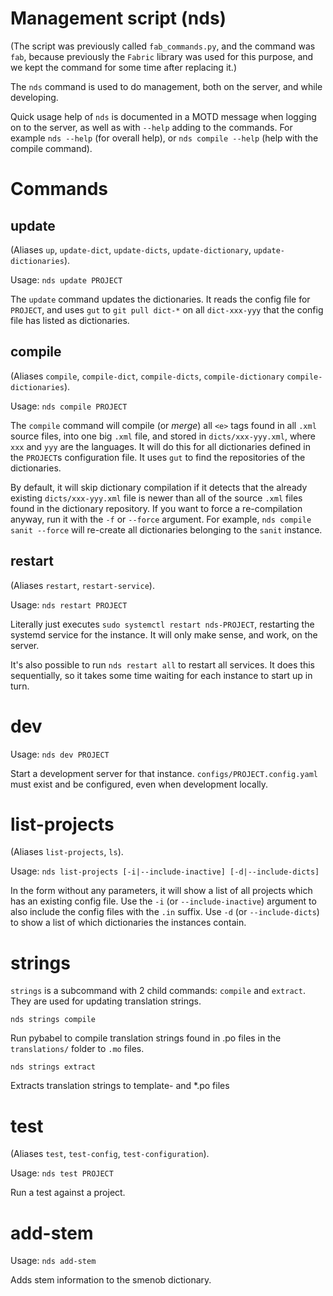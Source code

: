 # Management script (nds)

(The script was previously called `fab_commands.py`, and the command was `fab`, because previously the `Fabric` library was used for this purpose, and we kept the command for some time after replacing it.)

The `nds` command is used to do management, both on the server, and while developing.

Quick usage help of `nds` is documented in a MOTD message when logging on to the server, as well as with `--help` adding to the commands. For example `nds --help` (for overall help), or `nds compile --help` (help with the compile command).


# Commands

## update

(Aliases `up`, `update-dict`, `update-dicts`, `update-dictionary`, `update-dictionaries`).

Usage: `nds update PROJECT`

The `update` command updates the dictionaries. It reads the config file for `PROJECT`, and uses `gut` to `git pull dict-*` on all `dict-xxx-yyy` that the config file has listed as dictionaries.


## compile

(Aliases `compile`, `compile-dict`, `compile-dicts`, `compile-dictionary`
`compile-dictionaries`).

Usage: `nds compile PROJECT`

The `compile` command will compile (or *merge*) all `<e>` tags found in all `.xml` source files, into one big `.xml` file, and stored in `dicts/xxx-yyy.xml`, where `xxx` and `yyy` are the languages. It will do this for all dictionaries defined in the `PROJECT`s configuration file. It uses `gut` to find the
repositories of the dictionaries.

By default, it will skip dictionary compilation if it detects that the already existing `dicts/xxx-yyy.xml` file is newer than all of the source `.xml` files found in the dictionary repository. If you want to force a re-compilation anyway, run it with the `-f` or `--force` argument. For example, `nds compile sanit --force` will re-create all dictionaries belonging to the `sanit` instance.


## restart

(Aliases `restart`, `restart-service`).

Usage: `nds restart PROJECT`

Literally just executes `sudo systemctl restart nds-PROJECT`, restarting the systemd service for the instance. It will only make sense, and work, on the server.

It's also possible to run `nds restart all` to restart all services. It does this sequentially, so it takes some time waiting for each instance to start up in turn.


# dev

Usage: `nds dev PROJECT`

Start a development server for that instance. `configs/PROJECT.config.yaml` must exist and be configured, even when development locally.


# list-projects

(Aliases `list-projects`, `ls`).

Usage: `nds list-projects [-i|--include-inactive] [-d|--include-dicts]`

In the form without any parameters, it will show a list of all projects which has an existing config file. Use the `-i` (or `--include-inactive`) argument to also include the config files with the `.in` suffix. Use `-d` (or `--include-dicts`) to show a list of which dictionaries the instances contain.


# strings

`strings` is a subcommand with 2 child commands: `compile` and `extract`. They are used for updating translation strings.

`nds strings compile`

Run pybabel to compile translation strings found in .po files in the `translations/` folder to `.mo` files.

`nds strings extract`

Extracts translation strings to template- and \*.po files


# test

(Aliases `test`, `test-config`, `test-configuration`).

Usage: `nds test PROJECT`

Run a test against a project.


# add-stem

Usage: `nds add-stem`

Adds stem information to the smenob dictionary.
